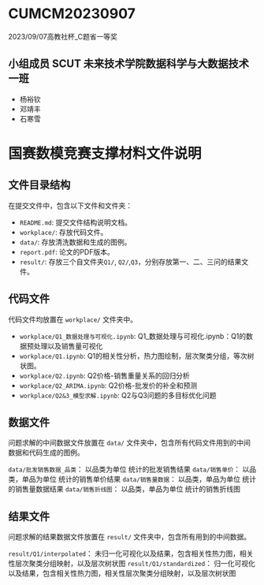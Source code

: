 # CUMCM20230907
2023/09/07高教社杯_C题省一等奖
## 小组成员 SCUT 未来技术学院数据科学与大数据技术一班
* 杨裕钦
* 邓靖丰
* 石寒雪


# 国赛数模竞赛支撑材料文件说明

## 文件目录结构

在提交文件中，包含以下文件和文件夹：

- `README.md`: 提交文件结构说明文档。
- `workplace/`: 存放代码文件。
- `data/`: 存放清洗数据和生成的图例。
- `report.pdf`: 论文的PDF版本。
- `result/`: 存放三个自文件夹`Q1/`, `Q2/`,`Q3`，分别存放第一、二、三问的结果文件。



## 代码文件

代码文件均放置在 `workplace/` 文件夹中。

- `workplace/Q1_数据处理与可视化.ipynb`: Q1_数据处理与可视化.ipynb：Q1的数据预处理以及销售量可视化
- `workplace/Q1.ipynb`: Q1的相关性分析，热力图绘制，层次聚类分组，等次树状图。
- `workplace/Q2.ipynb`: Q2价格-销售重量关系的回归分析
- `workplace/Q2_ARIMA.ipynb`: Q2价格-批发价的补全和预测
- `workplace/Q2&3_模型求解.ipynb`: Q2与Q3问题的多目标优化问题



## 数据文件

问题求解的中间数据文件放置在 `data/` 文件夹中，包含所有代码文件用到的中间数据和代码生成的图例。

`data/批发销售数据_品类`： 以品类为单位 统计的批发销售结果
`data/销售单价`：  以品类，单品为单位 统计的销售单价结果
`data/销售量数据`： 以品类，单品为单位 统计的销售量数据结果
`data/销售折线图`： 以品类，单品为单位 统计的销售折线图



## 结果文件

问题求解的结果数据文件放置在 `result/` 文件夹中，包含所有用到的中间数据。

`result/Q1/interpolated`： 未归一化可视化以及结果，包含相关性热力图，相关性层次聚类分组映射，以及层次树状图
`result/Q1/standardized`： 归一化可视化以及结果，包含相关性热力图，相关性层次聚类分组映射，以及层次树状图
